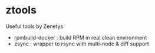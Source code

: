 # ztools
Useful tools by Zenetys

* rpmbuild-docker : build RPM in real clean environment
* zsync : wrapper to rsync with multi-node & diff support

